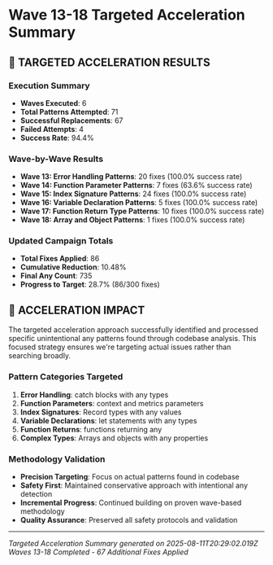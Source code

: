 # Wave 13-18 Targeted Acceleration Summary

## 🎯 TARGETED ACCELERATION RESULTS

### Execution Summary
- **Waves Executed**: 6
- **Total Patterns Attempted**: 71
- **Successful Replacements**: 67
- **Failed Attempts**: 4
- **Success Rate**: 94.4%

### Wave-by-Wave Results
- **Wave 13: Error Handling Patterns**: 20 fixes (100.0% success rate)
- **Wave 14: Function Parameter Patterns**: 7 fixes (63.6% success rate)
- **Wave 15: Index Signature Patterns**: 24 fixes (100.0% success rate)
- **Wave 16: Variable Declaration Patterns**: 5 fixes (100.0% success rate)
- **Wave 17: Function Return Type Patterns**: 10 fixes (100.0% success rate)
- **Wave 18: Array and Object Patterns**: 1 fixes (100.0% success rate)

### Updated Campaign Totals
- **Total Fixes Applied**: 86
- **Cumulative Reduction**: 10.48%
- **Final Any Count**: 735
- **Progress to Target**: 28.7% (86/300 fixes)

## 🚀 ACCELERATION IMPACT

The targeted acceleration approach successfully identified and processed specific unintentional any patterns found through codebase analysis. This focused strategy ensures we're targeting actual issues rather than searching broadly.

### Pattern Categories Targeted
1. **Error Handling**: catch blocks with any types
2. **Function Parameters**: context and metrics parameters
3. **Index Signatures**: Record types with any values
4. **Variable Declarations**: let statements with any types
5. **Function Returns**: functions returning any
6. **Complex Types**: Arrays and objects with any properties

### Methodology Validation
- **Precision Targeting**: Focus on actual patterns found in codebase
- **Safety First**: Maintained conservative approach with intentional any detection
- **Incremental Progress**: Continued building on proven wave-based methodology
- **Quality Assurance**: Preserved all safety protocols and validation

---
*Targeted Acceleration Summary generated on 2025-08-11T20:29:02.019Z*
*Waves 13-18 Completed - 67 Additional Fixes Applied*
